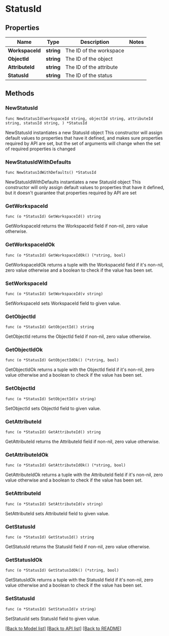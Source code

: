 # StatusId

## Properties

Name | Type | Description | Notes
------------ | ------------- | ------------- | -------------
**WorkspaceId** | **string** | The ID of the workspace | 
**ObjectId** | **string** | The ID of the object | 
**AttributeId** | **string** | The ID of the attribute | 
**StatusId** | **string** | The ID of the status | 

## Methods

### NewStatusId

`func NewStatusId(workspaceId string, objectId string, attributeId string, statusId string, ) *StatusId`

NewStatusId instantiates a new StatusId object
This constructor will assign default values to properties that have it defined,
and makes sure properties required by API are set, but the set of arguments
will change when the set of required properties is changed

### NewStatusIdWithDefaults

`func NewStatusIdWithDefaults() *StatusId`

NewStatusIdWithDefaults instantiates a new StatusId object
This constructor will only assign default values to properties that have it defined,
but it doesn't guarantee that properties required by API are set

### GetWorkspaceId

`func (o *StatusId) GetWorkspaceId() string`

GetWorkspaceId returns the WorkspaceId field if non-nil, zero value otherwise.

### GetWorkspaceIdOk

`func (o *StatusId) GetWorkspaceIdOk() (*string, bool)`

GetWorkspaceIdOk returns a tuple with the WorkspaceId field if it's non-nil, zero value otherwise
and a boolean to check if the value has been set.

### SetWorkspaceId

`func (o *StatusId) SetWorkspaceId(v string)`

SetWorkspaceId sets WorkspaceId field to given value.


### GetObjectId

`func (o *StatusId) GetObjectId() string`

GetObjectId returns the ObjectId field if non-nil, zero value otherwise.

### GetObjectIdOk

`func (o *StatusId) GetObjectIdOk() (*string, bool)`

GetObjectIdOk returns a tuple with the ObjectId field if it's non-nil, zero value otherwise
and a boolean to check if the value has been set.

### SetObjectId

`func (o *StatusId) SetObjectId(v string)`

SetObjectId sets ObjectId field to given value.


### GetAttributeId

`func (o *StatusId) GetAttributeId() string`

GetAttributeId returns the AttributeId field if non-nil, zero value otherwise.

### GetAttributeIdOk

`func (o *StatusId) GetAttributeIdOk() (*string, bool)`

GetAttributeIdOk returns a tuple with the AttributeId field if it's non-nil, zero value otherwise
and a boolean to check if the value has been set.

### SetAttributeId

`func (o *StatusId) SetAttributeId(v string)`

SetAttributeId sets AttributeId field to given value.


### GetStatusId

`func (o *StatusId) GetStatusId() string`

GetStatusId returns the StatusId field if non-nil, zero value otherwise.

### GetStatusIdOk

`func (o *StatusId) GetStatusIdOk() (*string, bool)`

GetStatusIdOk returns a tuple with the StatusId field if it's non-nil, zero value otherwise
and a boolean to check if the value has been set.

### SetStatusId

`func (o *StatusId) SetStatusId(v string)`

SetStatusId sets StatusId field to given value.



[[Back to Model list]](../README.md#documentation-for-models) [[Back to API list]](../README.md#documentation-for-api-endpoints) [[Back to README]](../README.md)


